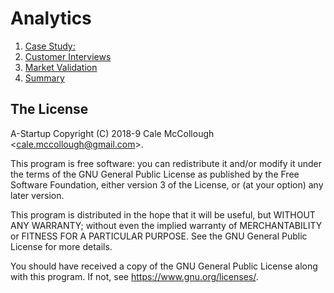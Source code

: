 # Analytics

1. [Case Study:](14_Analytics#141_case_study_eric_rese.md)
2. [Customer Interviews](14_Analytics#142_customer_interviews.md)
3. [Market Validation](14_Analytics#143_market_validation.md)
4. [Summary](14_Analytics#144_summary.md)

## The License

A-Startup Copyright (C) 2018-9 Cale McCollough <<cale.mccollough@gmail.com>>.

This program is free software: you can redistribute it and/or modify it under the terms of the GNU General Public License as published by the Free Software Foundation, either version 3 of the License, or (at your option) any later version.

This program is distributed in the hope that it will be useful, but WITHOUT ANY WARRANTY; without even the implied warranty of MERCHANTABILITY or FITNESS FOR A PARTICULAR PURPOSE. See the GNU General Public License for more details.

You should have received a copy of the GNU General Public License along with this program.  If not, see <https://www.gnu.org/licenses/>.

